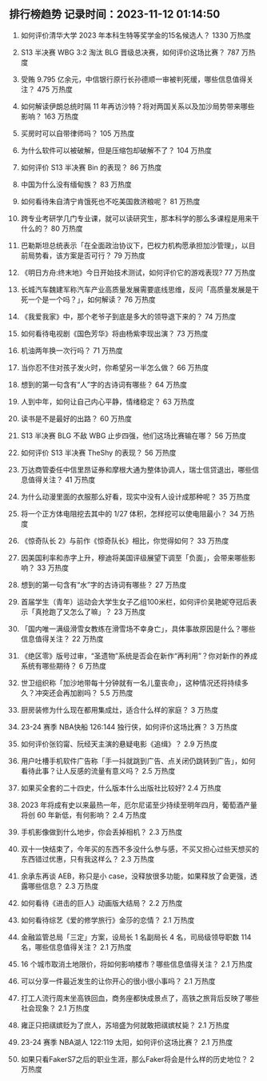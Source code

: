 
## 排行榜趋势 记录时间：2023-11-12 01:14:50
  
  1. 如何评价清华大学 2023 年本科生特等奖学金的15名候选人？ 1330 万热度
    
  2. S13 半决赛 WBG 3:2 淘汰 BLG 晋级总决赛，如何评价这场比赛？ 787 万热度
    
  3. 受贿 9.795 亿余元，中信银行原行长孙德顺一审被判死缓，哪些信息值得关注？ 475 万热度
    
  4. 如何解读伊朗总统时隔 11 年再访沙特？将对两国关系以及加沙局势带来哪些影响？ 163 万热度
    
  5. 买房时可以自带律师吗？ 105 万热度
    
  6. 为什么软件可以被破解，但是压缩包却破解不了？ 104 万热度
    
  7. 如何评价 S13 半决赛 Bin 的表现？ 86 万热度
    
  8. 中国为什么没有缅甸族？ 83 万热度
    
  9. 如何看待朱自清宁肯饿死也不吃美国救济粮呢？ 81 万热度
    
  10. 跨专业考研学几门专业课，就可以读研究生，那本科学的那么多课程是用来干什么的？ 80 万热度
    
  11. 巴勒斯坦总统表示「在全面政治协议下，巴权力机构愿承担加沙管理」，以目前局势看，该方案是否可行？ 79 万热度
    
  12. 《明日方舟:终末地》今日开始技术测试，如何评价它的游戏表现? 77 万热度
    
  13. 长城汽车魏建军称汽车产业高质量发展需要底线思维，反问「高质量发展是干死一个是一个吗？」，如何解读？ 76 万热度
    
  14. 《我爱我家》中，那个老爷子到底是多大的领导退下来的？ 74 万热度
    
  15. 如何看待电视剧《国色芳华》将由杨紫李现出演？ 73 万热度
    
  16. 机油两年换一次行吗？ 71 万热度
    
  17. 当你忍不住对孩子发火时，你希望另一半怎么做？ 66 万热度
    
  18. 想到的第一句含有“人”字的古诗词有哪些？ 64 万热度
    
  19. 人到中年，如何让自己内心平静，情绪稳定？ 63 万热度
    
  20. 读书是不是最好的出路？ 60 万热度
    
  21. S13 半决赛 BLG 不敌 WBG 止步四强，他们这场比赛输在哪？ 56 万热度
    
  22. 如何评价 S13 半决赛 TheShy 的表现？ 56 万热度
    
  23. 万达商管委任中信里昂证券和摩根大通为整体协调人，瑞士信贷退出，哪些信息值得关注？ 41 万热度
    
  24. 为什么动漫里面的衣服那么好看，现实中没有人设计成那种呢？ 35 万热度
    
  25. 将一个正方体电阻挖去其中的 1/27 体积，怎样挖可以使电阻最小？ 34 万热度
    
  26. 《惊奇队长 2》与前作《惊奇队长》相比，你觉得如何？ 33 万热度
    
  27. 因美国利率和赤字上升，穆迪将美国评级展望下调至「负面」，会带来哪些影响？ 33 万热度
    
  28. 想到的第一句含有“水”字的古诗词有哪些？ 27 万热度
    
  29. 首届学生（青年）运动会大学生女子乙组100米栏，如何评价吴艳妮夺冠后表示「真抢跑了又怎么了嘛」？ 23 万热度
    
  30. 「国内唯一满级滑雪女教练在滑雪场不幸身亡」，具体事故原因是什么？哪些信息值得关注？ 22 万热度
    
  31. 《绝区零》版号过审，“圣遗物”系统是否会在新作“再利用”？你对新作的养成系统有哪些期待？ 6 万热度
    
  32. 世卫组织称「加沙地带每十分钟就有一名儿童丧命」，这种情况还将持续多久？冲突还会再加剧吗？ 5.5 万热度
    
  33. 厨房装修为什么现在都用集成灶，适合什么样的家庭？ 3 万热度
    
  34. 23-24 赛季 NBA快船 126:144 独行侠，如何评价这场比赛？ 3 万热度
    
  35. 如何评价张钧甯、阮经天主演的悬疑电影《追缉》？ 2.9 万热度
    
  36. 用户吐槽手机软件广告称「手一抖就跳到广告、点关闭仍跳转到广告」，如何看待此事？让人反感的流量有意义吗？ 2.5 万热度
    
  37. 如果买全套的二十四史，什么版本什么出版社比较好? 2.4 万热度
    
  38. 2023 年将成有史以来最热一年，厄尔尼诺至少持续至明年四月，葡萄酒产量将创 60 年新低，有何影响？ 2.4 万热度
    
  39. 手机影像做到什么地步，你会丢掉相机？ 2.3 万热度
    
  40. 双十一快结束了，今年买的东西不多没什么参与感，不买又担心过些天想买的东西错过优惠，只有我这样么？ 2.3 万热度
    
  41. 余承东再谈 AEB，称只是小 case，没释放很多功能，如果释放了会更强，透露哪些信息？ 2.3 万热度
    
  42. 如何看待《进击的巨人》动画版大结局？ 2.2 万热度
    
  43. 如何看待综艺《爱的修学旅行》金莎的恋情？ 2.1 万热度
    
  44. 金融监管总局「三定」方案，设局长 1 名副局长 4 名，司局级领导职数 114 名，哪些信息值得关注？ 2.1 万热度
    
  45. 16 个城市取消土地限价，将如何影响楼市？哪些信息值得关注？ 2.1 万热度
    
  46. 可以分享一件最近发生的让你开心的很小很小事吗？ 2.1 万热度
    
  47. 打工人流行周末坐高铁回血，商务座都快成景点了，高铁之旅背后反映了哪些社会现象？ 2.1 万热度
    
  48. 雍正只把祺嫔贬为了庶人，苏培盛为何就敢把祺嫔杖毙？ 2.1 万热度
    
  49. 23-24 赛季 NBA湖人 122:119 太阳，如何评价这场比赛？ 2.1 万热度
    
  50. 如果只看FakerS7之后的职业生涯，那么Faker将会是什么样的历史地位？ 2 万热度
    